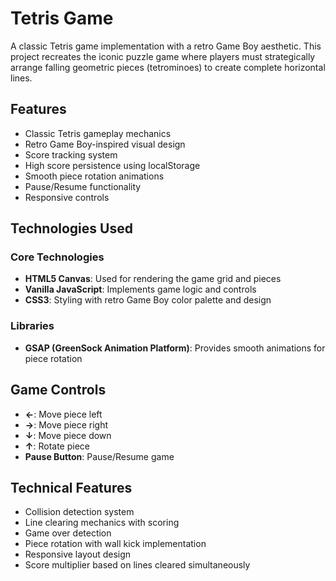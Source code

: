 # Tetris Game

A classic Tetris game implementation with a retro Game Boy aesthetic. This project recreates the iconic puzzle game where players must strategically arrange falling geometric pieces (tetrominoes) to create complete horizontal lines.

## Features

- Classic Tetris gameplay mechanics
- Retro Game Boy-inspired visual design
- Score tracking system
- High score persistence using localStorage
- Smooth piece rotation animations
- Pause/Resume functionality
- Responsive controls

## Technologies Used

### Core Technologies
- **HTML5 Canvas**: Used for rendering the game grid and pieces
- **Vanilla JavaScript**: Implements game logic and controls
- **CSS3**: Styling with retro Game Boy color palette and design

### Libraries
- **GSAP (GreenSock Animation Platform)**: Provides smooth animations for piece rotation

## Game Controls

- **←**: Move piece left
- **→**: Move piece right
- **↓**: Move piece down
- **↑**: Rotate piece
- **Pause Button**: Pause/Resume game

## Technical Features

- Collision detection system
- Line clearing mechanics with scoring
- Game over detection
- Piece rotation with wall kick implementation
- Responsive layout design
- Score multiplier based on lines cleared simultaneously